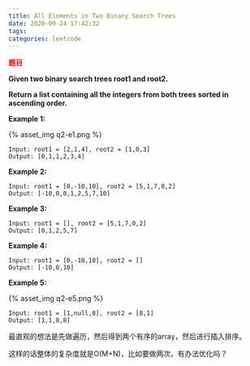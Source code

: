 ```yaml
---
title: All Elements in Two Binary Search Trees
date: 2020-09-24 17:42:32
tags:
categories: leetcode
---
```


__<font color=red>题目</font>__  

__Given two binary search trees root1 and root2.__

__Return a list containing all the integers from both trees sorted in ascending order.__  

__Example 1:__  

{% asset_img q2-e1.png %}  

    Input: root1 = [2,1,4], root2 = [1,0,3]
    Output: [0,1,1,2,3,4]

__Example 2:__  

    Input: root1 = [0,-10,10], root2 = [5,1,7,0,2]
    Output: [-10,0,0,1,2,5,7,10]  

__Example 3:__  

    Input: root1 = [], root2 = [5,1,7,0,2]
    Output: [0,1,2,5,7]  

__Example 4:__  

    Input: root1 = [0,-10,10], root2 = []
    Output: [-10,0,10]  

__Example 5:__  

{% asset_img q2-e5.png %}  

    Input: root1 = [1,null,8], root2 = [8,1]
    Output: [1,1,8,8]  


<!--more-->  

最直观的想法是先做遍历，然后得到两个有序的array，然后进行插入排序。  

这样的话整体的复杂度就是O(M+N)，比如要做两次，有办法优化吗？

